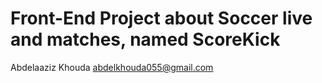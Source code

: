 # Front-End Project about Soccer live and matches, named ScoreKick
Abdelaaziz Khouda <abdelkhouda055@gmail.com>

